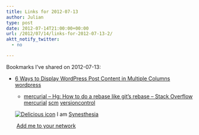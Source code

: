 ```yaml
---
title: Links for 2012-07-13
author: Julian
type: post
date: 2012-07-14T21:00:00+00:00
url: /2012/07/14/links-for-2012-07-13-2/
aktt_notify_twitter:
  - no

---
```

Bookmarks I&#8217;ve shared on 2012-07-13:

  * [6 Ways to Display WordPress Post Content in Multiple Columns][1] 
    [wordpress][2] </li> 
    
      * [mercurial &#8211; Hg: How to do a rebase like git&#8217;s rebase &#8211; Stack Overflow][3] 
        [mercurial][4] [scm][5] [versioncontrol][6] </li> </ul> 
        
        <p class="deliciouslink">
          <a href="http://del.icio.us/synesthesia" title="See all my bookmarks on del.icio.us"><img src="https://www.synesthesia.co.uk/images/deliciousicon.jpg" alt="Delicious icon" /></a>&nbsp;I am <a href="http://del.icio.us/synesthesia" title="See all my bookmarks on del.icio.us">Synesthesia</a>
        </p>
        
        <p class="deliciouslink">
          <a href="http://del.icio.us/network?add=synesthesia" title="Add me to your del.icio.us network"><img src="https://www.synesthesia.co.uk/images/add.gif" alt="" /></a>&nbsp;<a href="http://del.icio.us/network?add=synesthesia" title="Add me to your del.icio.us network">Add me to your network</a>
        </p>

 [1]: http://digwp.com/2010/03/wordpress-post-content-multiple-columns/
 [2]: http://www.delicious.com/synesthesia/wordpress
 [3]: http://stackoverflow.com/questions/2672351/hg-how-to-do-a-rebase-like-gits-rebase/2672429#2672429
 [4]: http://www.delicious.com/synesthesia/mercurial
 [5]: http://www.delicious.com/synesthesia/scm
 [6]: http://www.delicious.com/synesthesia/versioncontrol